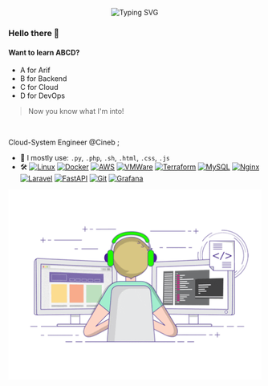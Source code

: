 <p align="center">
  <img src="https://readme-typing-svg.herokuapp.com?font=Fredoka&weight=600&size=22&pause=1000&center=true&vCenter=true&width=435&lines=Curiosity-led%2C+Action-driven;I'm+Arif+Xaman%2C+A+Learner...;I+Build%2C+Manage+%26+Fix+Stuff!" alt="Typing SVG" /></p>

### Hello there 👋
#### Want to learn ABCD?
- A for Arif
- B for Backend
- C for Cloud
- D for DevOps
> Now you know what I'm into!

<br>

Cloud-System Engineer @Cineb ; <br>

- 🧠 I mostly use: `.py`, `.php`, `.sh`, `.html`, `.css`, `.js`
- 🛠️ [![Linux](https://img.shields.io/badge/Linux-FCC624?logo=linux&logoColor=black)](#) [![Docker](https://img.shields.io/badge/Docker-2496ED?logo=docker&logoColor=fff)](#) [![AWS](https://custom-icon-badges.demolab.com/badge/AWS-%23FF9900.svg?logo=aws&logoColor=black)](#) [![VMWare](https://img.shields.io/badge/VMware-%2307405e.svg?logo=vmware&logoColor=white)](#) [![Terraform](https://img.shields.io/badge/Terraform-844FBA?logo=terraform&logoColor=fff)](#) [![MySQL](https://img.shields.io/badge/MySQL-4479B1?logo=mysql&logoColor=fff)](#) [![Nginx](https://img.shields.io/badge/-NGINX-009639?&logo=nginx&logoColor=white)](#) [![Laravel](https://img.shields.io/badge/Laravel-%23FF2D20.svg?logo=laravel&logoColor=white)](#) [![FastAPI](https://img.shields.io/badge/FastAPI-009485.svg?logo=fastapi&logoColor=white)](#) [![Git](https://img.shields.io/badge/Git-F05032?logo=git&logoColor=fff)](#) [![Grafana](https://img.shields.io/badge/Grafana-D97757?logo=grafana&logoColor=fff)](#)


<img align="center" src="https://raw.githubusercontent.com/mikonoid/mikonoid/main/images/gifs/coder3.gif" />
